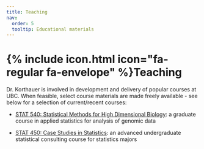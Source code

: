 ```yaml
---
title: Teaching
nav:
  order: 5
  tooltip: Educational materials
---
```


# {% include icon.html icon="fa-regular fa-envelope" %}Teaching

Dr. Korthauer is involved in development and delivery of popular courses at UBC. When feasible, select course materials are made freely available - see below for a selection of current/recent courses: 

- [STAT 540: Statistical Methods for High Dimensional Biology](https://stat540-ubc.github.io/): a graduate course in applied statistics for analysis of genomic data

- [STAT 450: Case Studies in Statistics](https://ubc-stat.github.io/stat-450/): an advanced undergraduate statistical consulting course for statistics majors 

